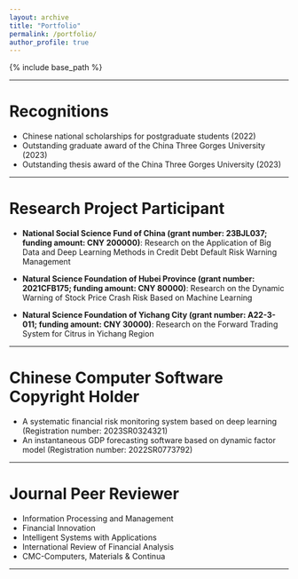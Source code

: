 ```yaml
---
layout: archive
title: "Portfolio"
permalink: /portfolio/
author_profile: true
---
```


{% include base_path %}

** **

Recognitions
======
* Chinese national scholarships for postgraduate students (2022)
* Outstanding graduate award of the China Three Gorges University (2023)
* Outstanding thesis award of the China Three Gorges University (2023)

** **

Research Project Participant
======
* **National Social Science Fund of China (grant number: 23BJL037; funding amount: CNY 200000)**: Research on the Application of Big Data and Deep Learning Methods in Credit Debt Default Risk Warning Management

* **Natural Science Foundation of Hubei Province (grant number: 2021CFB175; funding amount: CNY 80000)**: Research on the Dynamic Warning of Stock Price Crash Risk Based on Machine Learning

* **Natural Science Foundation of Yichang City (grant number: A22-3-011; funding amount: CNY 30000)**: Research on the Forward Trading System for Citrus in Yichang Region

** **

Chinese Computer Software Copyright Holder
======
* A systematic financial risk monitoring system based on deep learning (Registration number: 2023SR0324321)
* An instantaneous GDP forecasting software based on dynamic factor model (Registration number: 2022SR0773792)

** **

Journal Peer Reviewer
======
* Information Processing and Management
* Financial Innovation
* Intelligent Systems with Applications
* International Review of Financial Analysis
* CMC-Computers, Materials & Continua

** **
